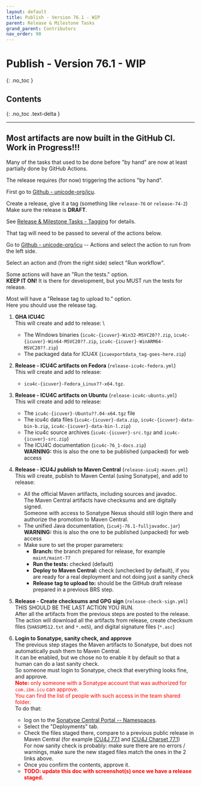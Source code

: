```yaml
---
layout: default
title: Publish - Version 76.1 - WIP
parent: Release & Milestone Tasks
grand_parent: Contributors
nav_order: 90
---
```


<!--
© 2024 and later: Unicode, Inc. and others.
License & terms of use: http://www.unicode.org/copyright.html
-->

# Publish - Version 76.1 - WIP
{: .no_toc }

## Contents
{: .no_toc .text-delta }

---

## Most artifacts are now built in the GitHub CI. Work in Progress!!!

Many of the tasks that used to be done before "by hand" are now at least
partially done by GitHub Actions.

The release requires (for now) triggering the actions "by hand".

First go to [Github - unicode-org/icu](https://github.com/unicode-org/icu).

Create a release, give it a tag (something like `release-76` or `release-74-2`) \
Make sure the release is **DRAFT**.

See [Release & Milestone Tasks - Tagging](index.md#tagging) for details.

That tag will need to be passed to several of the actions below.

Go to [Github - unicode-org/icu](https://github.com/unicode-org/icu) -- Actions
and select the action to run from the left side.

Select an action and (from the right side) select "Run workflow".

Some actions will have an "Run the tests." option. \
**KEEP IT ON!** It is there for development, but you MUST run the tests for release.

Most will have a "Release tag to upload to." option. \
Here you should use the release tag.

1. **GHA ICU4C** \
   This will create and add to release: \
   * The Windows binaries (`icu4c-{icuver}-Win32-MSVC20??.zip`,
   `icu4c-{icuver}-Win64-MSVC20??.zip`, `icu4c-{icuver}-WinARM64-MSVC20??.zip`)
   * The packaged data for ICU4X (`icuexportdata_tag-goes-here.zip`)

1. **Release - ICU4C artifacts on Fedora** (`release-icu4c-fedora.yml`) \
   This will create and add to release:
   * `icu4c-{icuver}-Fedora_Linux??-x64.tgz`.

1. **Release - ICU4C artifacts on Ubuntu** (`release-icu4c-ubuntu.yml`) \
   This will create and add to release:
   * The `icu4c-{icuver}-Ubuntu??.04-x64.tgz` file
   * The icu4c data files (`icu4c-{icuver}-data.zip`,
     `icu4c-{icuver}-data-bin-b.zip`, `icu4c-{icuver}-data-bin-l.zip`)
   * The icu4c source archives (`icu4c-{icuver}-src.tgz` and `icu4c-{icuver}-src.zip`)
   * The ICU4C documentation (`icu4c-76_1-docs.zip`) \
   **WARNING:** this is also the one to be published (unpacked) for web access

1. **Release - ICU4J publish to Maven Central** (`release-icu4j-maven.yml`) \
   This will create, publish to Maven Cental (using Sonatype), and add to release:
   * All the official Maven artifacts, including sources and javadoc. \
     The Maven Central artifacts have checksums and are digitally signed. \
     Someone with access to Sonatype Nexus should still login there and authorize
     the promotion to Maven Central.
   * The unified Java documentation, (`icu4j-76.1-fulljavadoc.jar`) \
     **WARNING:** this is also the one to be published (unpacked) for web access
   * Make sure to set the proper parameters:
     * **Branch:** the branch prepared for release, for example `maint/maint-77`
     * **Run the tests:** checked (default)
     * **Deploy to Maven Central:** check (unchecked by default), if you are ready
       for a real deployment and not doing just a sanity check
     * **Release tag to upload to:** should be the GitHub draft release prepared
       in a previous BRS step.

1. **Release - Create checksums and GPG sign** (`release-check-sign.yml`) \
   THIS SHOULD BE THE LAST ACTION YOU RUN. \
   After all the artifacts from the previous steps are posted to the release. \
   The action will download all the artifacts from release,
   create checksum files (`SHASUM512.txt` and `*.md5`),
   and digital signature files (`*.asc`)

1. **Login to Sonatype, sanity check, and approve** \
  The previous step stages the Maven artifacts to Sonatype, but does
  not automatically push them to Maven Central. \
  It can be enabled, but we chose no to enable it by default so that a human can do a last sanity check. \
  So someone must login to Sonatype, check that everything looks fine, and approve. \
  <span style="color:red"><b>Note:</b> only someone with a Sonatype account
  that was authorized for `com.ibm.icu` can approve. \
  You can find the list of people with such access in the team shared folder.</span> \
  To do that:
    * log on to the [Sonatype Central Portal -- Namespaces](https://central.sonatype.com/publishing/namespaces).
    * Select the "Deployments" tab.
    * Check the files staged there, compare to a previous public release in Maven Central
    (for example [ICU4J 77.1](https://repo1.maven.org/maven2/com/ibm/icu/icu4j/77.1/)
    and [ICU4J Charset 77.1](https://repo1.maven.org/maven2/com/ibm/icu/icu4j-charset/77.1/)) \
    For now sanity check is probably: make sure there are no errors / warnings, make sure the new staged files match the ones in the 2 links above.
    * Once you confirm the contents, approve it.
    * <span style="color:red"><b>TODO: update this doc with screenshot(s) once we have a release staged.</b><span>
